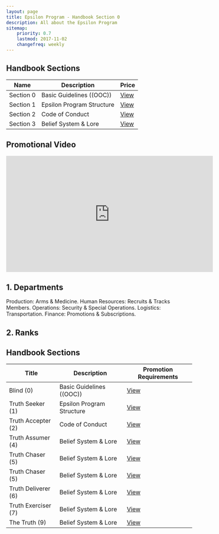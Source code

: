 ```yaml
---
layout: page
title: Epsilon Program - Handbook Section 0
description: All about the Epsilon Program
sitemap:
    priority: 0.7
    lastmod: 2017-11-02
    changefreq: weekly
---
```

## Handbook Sections
<div class="table-wrapper">
	<table>
		<thead>
			<tr>
				<th>Name</th>
				<th>Description</th>
				<th>Price</th>
			</tr>
		</thead>
		<tbody>
			<tr>
				<td>Section 0</td>
				<td>Basic Guidelines ((OOC))</td>
				<td><a href="/section0">View</a></td>
			</tr>
			<tr>
				<td>Section 1</td>
				<td>Epsilon Program Structure</td>
				<td><a href="/section1">View</a></td>
			</tr>
			<tr>
				<td>Section 2</td>
				<td>Code of Conduct</td>
				<td><a href="/section2">View</a></td>
			</tr>
			<tr>
				<td>Section 3</td>
				<td>Belief System & Lore</td>
				<td><a href="/section3">View</a></td>
			</tr>
		</tbody>
	</table>
</div>

## Promotional Video
<p align="center"><iframe width="560" height="315" src="https://www.youtube.com/embed/LpJXzvrRKT8?rel=0&amp;showinfo=0" frameborder="0" allow="autoplay; encrypted-media" allowfullscreen></iframe></p>

## 1. Departments
Production: Arms & Medicine.
Human Resources: Recruits & Tracks Members.
Operations: Security & Special Operations.
Logistics: Transportation.
Finance: Promotions & Subscriptions.

## 2. Ranks
## Handbook Sections
<div class="table-wrapper">
	<table>
		<thead>
			<tr>
				<th>Title</th>
				<th>Description</th>
				<th>Promotion Requirements</th>
			</tr>
		</thead>
		<tbody>
			<tr>
				<td>Blind (0)</td>
				<td>Basic Guidelines ((OOC))</td>
				<td><a href="/section0">View</a></td>
			</tr>
			<tr>
				<td>Truth Seeker (1)</td>
				<td>Epsilon Program Structure</td>
				<td><a href="/section1">View</a></td>
			</tr>
			<tr>
				<td>Truth Accepter (2)</td>
				<td>Code of Conduct</td>
				<td><a href="/section2">View</a></td>
			</tr>
			<tr>
				<td>Truth Assumer (4)</td>
				<td>Belief System & Lore</td>
				<td><a href="/section3">View</a></td>
			</tr>
			<tr>
				<td>Truth Chaser (5)</td>
				<td>Belief System & Lore</td>
				<td><a href="/section3">View</a></td>
			</tr>
			<tr>
				<td>Truth Chaser (5)</td>
				<td>Belief System & Lore</td>
				<td><a href="/section3">View</a></td>
			</tr>
			<tr>
				<td>Truth Deliverer (6)</td>
				<td>Belief System & Lore</td>
				<td><a href="/section3">View</a></td>
			</tr>
			<tr>
				<td>Truth Exerciser (7)</td>
				<td>Belief System & Lore</td>
				<td><a href="/section3">View</a></td>
			</tr>
			<tr>
				<td>The Truth (9)</td>
				<td>Belief System & Lore</td>
				<td><a href="/section3">View</a></td>
			</tr>
		</tbody>
	</table>
</div>
